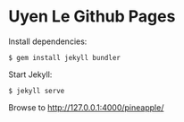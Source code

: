 # Uyen Le Github Pages

Install dependencies:

```
$ gem install jekyll bundler
```

Start Jekyll:

```
$ jekyll serve
```

Browse to http://127.0.0.1:4000/pineapple/
